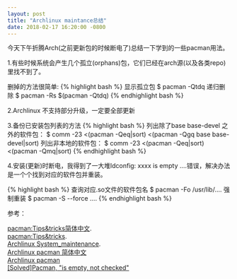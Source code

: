 ```yaml
---
layout: post
title: "Archlinux maintance总结"
date: 2018-02-17 16:20:00 -0800
---
```


今天下午折腾Arch(之前更新包的时候断电了)总结一下学到的一些pacman用法。

1.有些时候系统会产生几个孤立(orphans)包，它们已经在arch源(以及各类repo)里找不到了。

删掉的方法很简单:
{% highlight bash %}
显示孤立包
$ pacman -Qtdq
递归删除
$ pacman -Rs $(pacman -Qtdq)
{% endhighlight bash %}

2.Archlinux 不支持部分升级，一定要全部更新

3.备份已安装包列表的方法
{% highlight bash %}
列出除了base base-devel 之外的软件包：
$ comm -23 <(pacman -Qeq|sort) <(pacman -Qgq base base-devel|sort)
列出非本地的软件包：
$ comm -23 <(pacman -Qeq|sort) <(pacman -Qmq|sort)
{% endhighlight bash %}

4.安装(更新)时断电，我得到了一大堆ldconfig: xxxx is empty ....错误，解决办法是一个个找到对应的软件包并重装。

{% highlight bash %}
查询对应.so文件的软件包名
$ pacman -Fo /usr/lib/....
强制重装
$ pacman -S --force ....
{% endhighlight bash %}

参考：

[pacman:Tips&tricks简体中文](https://wiki.archlinux.org/index.php/Pacman/Tips_and_tricks_(简体中文)). <br>
[pacman:Tips&tricks](https://wiki.archlinux.org/index.php/Pacman/Tips_and_tricks). <br>
[Archlinux System_maintenance](https://wiki.archlinux.org/index.php/System_maintenance). <br>
[Archlinux pacman 简体中文](https://wiki.archlinux.org/index.php/Pacman_(简体中文)) <br>
[Archlinux pacman](https://wiki.archlinux.org/index.php/Pacman) <br>
[[Solved]Pacman, "is empty, not checked"](https://bbs.archlinux.org/viewtopic.php?id=215731)
